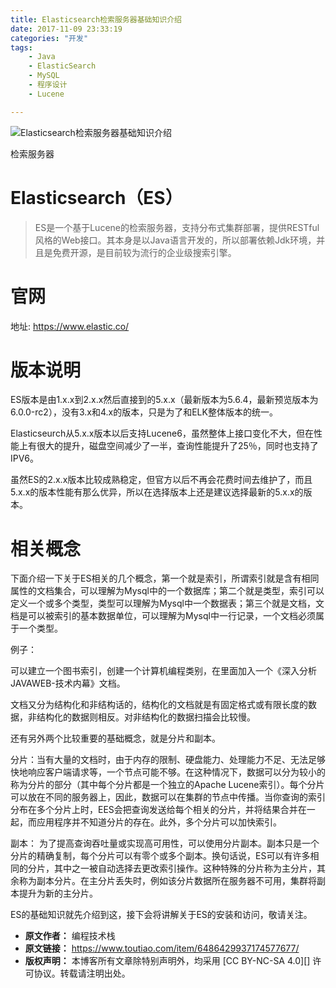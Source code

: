 ```yaml
---
title: Elasticsearch检索服务器基础知识介绍
date: 2017-11-09 23:33:19
categories: "开发"
tags:
	- Java
	- ElasticSearch
	- MySQL
	- 程序设计
	- Lucene

---
```


![Elasticsearch检索服务器基础知识介绍][Elasticsearch]

检索服务器

# Elasticsearch（ES）    #

> ES是一个基于Lucene的检索服务器，支持分布式集群部署，提供RESTful风格的Web接口。其本身是以Java语言开发的，所以部署依赖Jdk环境，并且是免费开源，是目前较为流行的企业级搜索引擎。

# **官网** #

地址: https://www.elastic.co/  


# **版本说明**    #

ES版本是由1.x.x到2.x.x然后直接到的5.x.x（最新版本为5.6.4，最新预览版本为6.0.0-rc2），没有3.x和4.x的版本，只是为了和ELK整体版本的统一。

Elasticseurch从5.x.x版本以后支持Lucene6，虽然整体上接口变化不大，但在性能上有很大的提升，磁盘空间减少了一半，查询性能提升了25％，同时也支持了IPV6。

虽然ES的2.x.x版本比较成熟稳定，但官方以后不再会花费时间去维护了，而且5.x.x的版本性能有那么优异，所以在选择版本上还是建议选择最新的5.x.x的版本。

# 相关概念 #

下面介绍一下关于ES相关的几个概念，第一个就是索引，所谓索引就是含有相同属性的文档集合，可以理解为Mysql中的一个数据库；第二个就是类型，索引可以定义一个或多个类型，类型可以理解为Mysql中一个数据表；第三个就是文档，文档是可以被索引的基本数据单位，可以理解为Mysql中一行记录，一个文档必须属于一个类型。  


例子：

可以建立一个图书索引，创建一个计算机编程类别，在里面加入一个《深入分析JAVAWEB-技术内幕》文档。

文档又分为结构化和非结构话的，结构化的文档就是有固定格式或有限长度的数据，非结构化的数据则相反。对非结构化的数据扫描会比较慢。

还有另外两个比较重要的基础概念，就是分片和副本。

分片：当有大量的文档时，由于内存的限制、硬盘能力、处理能力不足、无法足够快地响应客户端请求等，一个节点可能不够。在这种情况下，数据可以分为较小的称为分片的部分（其中每个分片都是一个独立的Apache Lucene索引）。每个分片可以放在不同的服务器上，因此，数据可以在集群的节点中传播。当你查询的索引分布在多个分片上时，EES会把查询发送给每个相关的分片，并将结果合并在一起，而应用程序并不知道分片的存在。此外，多个分片可以加快索引。

副本： 为了提高查询吞吐量或实现高可用性，可以使用分片副本。副本只是一个分片的精确复制，每个分片可以有零个或多个副本。换句话说，ES可以有许多相同的分片，其中之一被自动选择去更改索引操作。这种特殊的分片称为主分片，其余称为副本分片。在主分片丢失时，例如该分片数据所在服务器不可用，集群将副本提升为新的主分片。  


ES的基础知识就先介绍到这，接下会将讲解关于ES的安装和访问，敬请关注。


[Elasticsearch]: /pro/os/crawler/NRBV-22ZR-REFI.jpg
 *  **原文作者：** 编程技术栈
 *  **原文链接：** https://www.toutiao.com/item/6486429937174577677/
 *  **版权声明：** 本博客所有文章除特别声明外，均采用 [CC BY-NC-SA 4.0][] 许可协议。转载请注明出处。